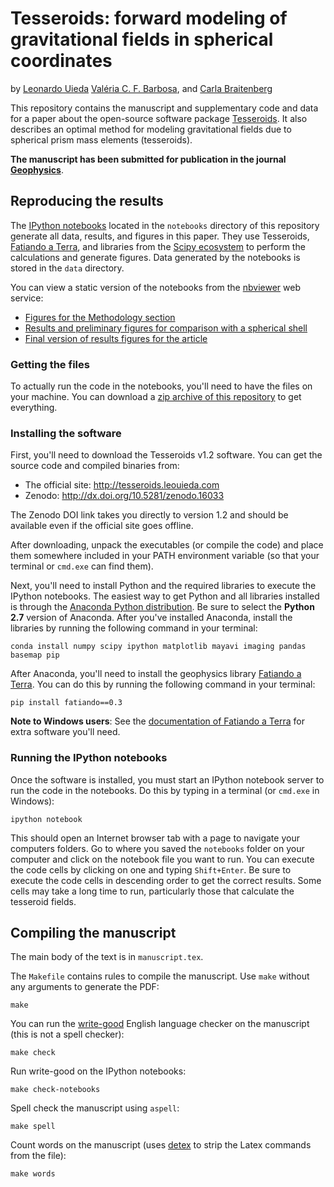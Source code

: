 # Tesseroids: forward modeling of gravitational fields in spherical coordinates

by [Leonardo Uieda](http://www.leouieda.com/)
[Valéria C. F. Barbosa](http://lattes.cnpq.br/0391036221142471),
and
[Carla Braitenberg](http://www.lithoflex.org)

This repository contains the manuscript and supplementary code
and data for a paper about the open-source software package
[Tesseroids](http://tesseroids.leouieda.com).
It also describes an optimal method for modeling gravitational
fields due to spherical prism mass elements (tesseroids).

**The manuscript has been submitted for publication in the journal
[Geophysics](http://library.seg.org/journal/gpysa7)**.

## Reproducing the results

The [IPython notebooks](http://ipython.org/notebook.html) located in the
`notebooks` directory of this repository
generate all data, results, and figures in this paper.
They use Tesseroids, [Fatiando a Terra](http://fatiando.org),
and libraries from the [Scipy ecosystem](http://scipy.org/)
to perform the calculations and generate figures.
Data generated by the notebooks is stored in the `data` directory.

You can view a static version of the notebooks from the
[nbviewer](http://nbviewer.ipython.org/) web service:

* [Figures for the Methodology section](http://nbviewer.ipython.org/github/pinga-lab/paper-tesseroids/blob/master/notebooks/methods_figures.ipynb)
* [Results and preliminary figures for comparison with a spherical shell](http://nbviewer.ipython.org/github/pinga-lab/paper-tesseroids/blob/master/notebooks/tesseroid_vs_spherical_shell.ipynb)
* [Final version of results figures for the article](http://nbviewer.ipython.org/github/pinga-lab/paper-tesseroids/blob/master/notebooks/results-figures.ipynb)

### Getting the files

To actually run the code in the notebooks,
you'll need to have the files on your machine.
You can download a
[zip archive of this repository](https://github.com/pinga-lab/paper-tesseroids/archive/master.zip)
to get everything.

### Installing the software

First, you'll need to download the Tesseroids v1.2 software.
You can get the source code and compiled binaries from:

* The official site: http://tesseroids.leouieda.com
* Zenodo: http://dx.doi.org/10.5281/zenodo.16033

The Zenodo DOI link takes you directly to version 1.2
and should be available even if the official site
goes offline.

After downloading, unpack the executables
(or compile the code) and place them
somewhere included in your PATH environment variable
(so that your terminal or `cmd.exe` can find them).

Next, you'll need to install Python and the required libraries
to execute the IPython notebooks.
The easiest way to get Python and all libraries installed
is through the
[Anaconda Python distribution](http://continuum.io/downloads).
Be sure to select the **Python 2.7** version of Anaconda.
After you've installed Anaconda,
install the libraries by running the following command
in your terminal:

    conda install numpy scipy ipython matplotlib mayavi imaging pandas basemap pip

After Anaconda, you'll need to install the geophysics library
[Fatiando a Terra](http://www.fatiando.org).
You can do this by running the following command
in your terminal:

    pip install fatiando==0.3

**Note to Windows users**: See the
[documentation of Fatiando a Terra](http://fatiando.github.io/v0.3/install.html)
for extra software you'll need.

### Running the IPython notebooks

Once the software is installed, you must start an IPython notebook server to
run the code in the notebooks.
Do this by typing in a terminal (or `cmd.exe` in Windows):

    ipython notebook

This should open an Internet browser tab with a page to navigate your computers
folders.
Go to where you saved the `notebooks` folder on your computer and click on
the notebook file you want to run.
You can execute the code cells by clicking on one and typing `Shift+Enter`.
Be sure to execute the code cells in descending order to get the correct
results.
Some cells may take a long time to run, particularly those that calculate the
tesseroid fields.

## Compiling the manuscript

The main body of the text is in `manuscript.tex`.

The `Makefile` contains rules to compile the manuscript. Use `make` without any
arguments to generate the PDF:

    make

You can run the [write-good](https://github.com/btford/write-good)
English language checker on the manuscript
(this is not a spell checker):

    make check

Run write-good on the IPython notebooks:

    make check-notebooks

Spell check the manuscript using `aspell`:

    make spell

Count words on the manuscript
(uses [detex](http://www.ctan.org/tex-archive/support/detex)
to strip the Latex commands from the file):

    make words

